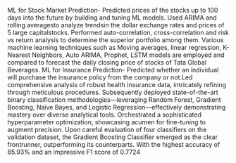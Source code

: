 ML for Stock Market Prediction- Predicted prices of the stocks up to 100 days into the future by building and tuning ML models. Used ARIMA and rolling averagesto analyze trendsin the dollar exchange rates and prices of 5 large capitalstocks. Performed auto-correlation, cross-correlation and risk vs return analysis to determine the superior portfolio among them. Various machine learning techniques such as Moving averages, linear regression, K-Nearest Neighbors, Auto ARIMA, 
Prophet, LSTM models are employed and compared to forecast the daily closing price of stocks of Tata Global Beverages.
ML for Insurance Prediction- Predicted whether an individual will purchase the insurance policy from the company or not.Led comprehensive analysis of robust health insurance data, intricately refining through meticulous procedures. Subsequently deployed state-of-the-art binary classification methodologies—leveraging Random Forest, Gradient Boosting, 
Naïve Bayes, and Logistic Regression—effectively demonstrating mastery over diverse analytical tools. Orchestrated a sophisticated hyperparameter optimization, showcasing acumen for fine-tuning to augment precision.  Upon careful evaluation of four classifiers on the validation dataset, the Gradient Boosting Classifier emerged as the clear 
frontrunner, outperforming its counterparts. With the highest accuracy of 85.93% and an impressive F1 score of 0.7724
